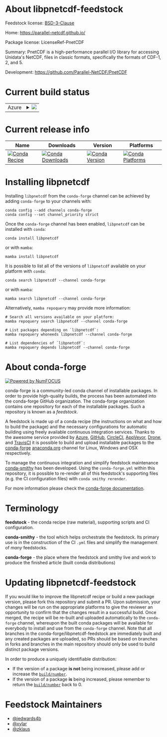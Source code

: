 About libpnetcdf-feedstock
==========================

Feedstock license: [BSD-3-Clause](https://github.com/conda-forge/libpnetcdf-feedstock/blob/main/LICENSE.txt)

Home: https://parallel-netcdf.github.io/

Package license: LicenseRef-PnetCDF

Summary: PnetCDF is a high-performance parallel I/O library for accessing Unidata's
NetCDF, files in classic formats, specifically the formats of CDF-1, 2, and
5.


Development: https://github.com/Parallel-NetCDF/PnetCDF

Current build status
====================


<table>
    
  <tr>
    <td>Azure</td>
    <td>
      <details>
        <summary>
          <a href="https://dev.azure.com/conda-forge/feedstock-builds/_build/latest?definitionId=19715&branchName=main">
            <img src="https://dev.azure.com/conda-forge/feedstock-builds/_apis/build/status/libpnetcdf-feedstock?branchName=main">
          </a>
        </summary>
        <table>
          <thead><tr><th>Variant</th><th>Status</th></tr></thead>
          <tbody><tr>
              <td>linux_64_mpimpich</td>
              <td>
                <a href="https://dev.azure.com/conda-forge/feedstock-builds/_build/latest?definitionId=19715&branchName=main">
                  <img src="https://dev.azure.com/conda-forge/feedstock-builds/_apis/build/status/libpnetcdf-feedstock?branchName=main&jobName=linux&configuration=linux%20linux_64_mpimpich" alt="variant">
                </a>
              </td>
            </tr><tr>
              <td>linux_64_mpimvapich</td>
              <td>
                <a href="https://dev.azure.com/conda-forge/feedstock-builds/_build/latest?definitionId=19715&branchName=main">
                  <img src="https://dev.azure.com/conda-forge/feedstock-builds/_apis/build/status/libpnetcdf-feedstock?branchName=main&jobName=linux&configuration=linux%20linux_64_mpimvapich" alt="variant">
                </a>
              </td>
            </tr><tr>
              <td>linux_64_mpiopenmpi</td>
              <td>
                <a href="https://dev.azure.com/conda-forge/feedstock-builds/_build/latest?definitionId=19715&branchName=main">
                  <img src="https://dev.azure.com/conda-forge/feedstock-builds/_apis/build/status/libpnetcdf-feedstock?branchName=main&jobName=linux&configuration=linux%20linux_64_mpiopenmpi" alt="variant">
                </a>
              </td>
            </tr><tr>
              <td>linux_aarch64_mpimpich</td>
              <td>
                <a href="https://dev.azure.com/conda-forge/feedstock-builds/_build/latest?definitionId=19715&branchName=main">
                  <img src="https://dev.azure.com/conda-forge/feedstock-builds/_apis/build/status/libpnetcdf-feedstock?branchName=main&jobName=linux&configuration=linux%20linux_aarch64_mpimpich" alt="variant">
                </a>
              </td>
            </tr><tr>
              <td>linux_aarch64_mpimvapich</td>
              <td>
                <a href="https://dev.azure.com/conda-forge/feedstock-builds/_build/latest?definitionId=19715&branchName=main">
                  <img src="https://dev.azure.com/conda-forge/feedstock-builds/_apis/build/status/libpnetcdf-feedstock?branchName=main&jobName=linux&configuration=linux%20linux_aarch64_mpimvapich" alt="variant">
                </a>
              </td>
            </tr><tr>
              <td>linux_aarch64_mpiopenmpi</td>
              <td>
                <a href="https://dev.azure.com/conda-forge/feedstock-builds/_build/latest?definitionId=19715&branchName=main">
                  <img src="https://dev.azure.com/conda-forge/feedstock-builds/_apis/build/status/libpnetcdf-feedstock?branchName=main&jobName=linux&configuration=linux%20linux_aarch64_mpiopenmpi" alt="variant">
                </a>
              </td>
            </tr><tr>
              <td>linux_ppc64le_mpimpich</td>
              <td>
                <a href="https://dev.azure.com/conda-forge/feedstock-builds/_build/latest?definitionId=19715&branchName=main">
                  <img src="https://dev.azure.com/conda-forge/feedstock-builds/_apis/build/status/libpnetcdf-feedstock?branchName=main&jobName=linux&configuration=linux%20linux_ppc64le_mpimpich" alt="variant">
                </a>
              </td>
            </tr><tr>
              <td>linux_ppc64le_mpimvapich</td>
              <td>
                <a href="https://dev.azure.com/conda-forge/feedstock-builds/_build/latest?definitionId=19715&branchName=main">
                  <img src="https://dev.azure.com/conda-forge/feedstock-builds/_apis/build/status/libpnetcdf-feedstock?branchName=main&jobName=linux&configuration=linux%20linux_ppc64le_mpimvapich" alt="variant">
                </a>
              </td>
            </tr><tr>
              <td>linux_ppc64le_mpiopenmpi</td>
              <td>
                <a href="https://dev.azure.com/conda-forge/feedstock-builds/_build/latest?definitionId=19715&branchName=main">
                  <img src="https://dev.azure.com/conda-forge/feedstock-builds/_apis/build/status/libpnetcdf-feedstock?branchName=main&jobName=linux&configuration=linux%20linux_ppc64le_mpiopenmpi" alt="variant">
                </a>
              </td>
            </tr><tr>
              <td>osx_64_mpimpich</td>
              <td>
                <a href="https://dev.azure.com/conda-forge/feedstock-builds/_build/latest?definitionId=19715&branchName=main">
                  <img src="https://dev.azure.com/conda-forge/feedstock-builds/_apis/build/status/libpnetcdf-feedstock?branchName=main&jobName=osx&configuration=osx%20osx_64_mpimpich" alt="variant">
                </a>
              </td>
            </tr><tr>
              <td>osx_64_mpiopenmpi</td>
              <td>
                <a href="https://dev.azure.com/conda-forge/feedstock-builds/_build/latest?definitionId=19715&branchName=main">
                  <img src="https://dev.azure.com/conda-forge/feedstock-builds/_apis/build/status/libpnetcdf-feedstock?branchName=main&jobName=osx&configuration=osx%20osx_64_mpiopenmpi" alt="variant">
                </a>
              </td>
            </tr><tr>
              <td>osx_arm64_mpimpich</td>
              <td>
                <a href="https://dev.azure.com/conda-forge/feedstock-builds/_build/latest?definitionId=19715&branchName=main">
                  <img src="https://dev.azure.com/conda-forge/feedstock-builds/_apis/build/status/libpnetcdf-feedstock?branchName=main&jobName=osx&configuration=osx%20osx_arm64_mpimpich" alt="variant">
                </a>
              </td>
            </tr><tr>
              <td>osx_arm64_mpiopenmpi</td>
              <td>
                <a href="https://dev.azure.com/conda-forge/feedstock-builds/_build/latest?definitionId=19715&branchName=main">
                  <img src="https://dev.azure.com/conda-forge/feedstock-builds/_apis/build/status/libpnetcdf-feedstock?branchName=main&jobName=osx&configuration=osx%20osx_arm64_mpiopenmpi" alt="variant">
                </a>
              </td>
            </tr>
          </tbody>
        </table>
      </details>
    </td>
  </tr>
</table>

Current release info
====================

| Name | Downloads | Version | Platforms |
| --- | --- | --- | --- |
| [![Conda Recipe](https://img.shields.io/badge/recipe-libpnetcdf-green.svg)](https://anaconda.org/conda-forge/libpnetcdf) | [![Conda Downloads](https://img.shields.io/conda/dn/conda-forge/libpnetcdf.svg)](https://anaconda.org/conda-forge/libpnetcdf) | [![Conda Version](https://img.shields.io/conda/vn/conda-forge/libpnetcdf.svg)](https://anaconda.org/conda-forge/libpnetcdf) | [![Conda Platforms](https://img.shields.io/conda/pn/conda-forge/libpnetcdf.svg)](https://anaconda.org/conda-forge/libpnetcdf) |

Installing libpnetcdf
=====================

Installing `libpnetcdf` from the `conda-forge` channel can be achieved by adding `conda-forge` to your channels with:

```
conda config --add channels conda-forge
conda config --set channel_priority strict
```

Once the `conda-forge` channel has been enabled, `libpnetcdf` can be installed with `conda`:

```
conda install libpnetcdf
```

or with `mamba`:

```
mamba install libpnetcdf
```

It is possible to list all of the versions of `libpnetcdf` available on your platform with `conda`:

```
conda search libpnetcdf --channel conda-forge
```

or with `mamba`:

```
mamba search libpnetcdf --channel conda-forge
```

Alternatively, `mamba repoquery` may provide more information:

```
# Search all versions available on your platform:
mamba repoquery search libpnetcdf --channel conda-forge

# List packages depending on `libpnetcdf`:
mamba repoquery whoneeds libpnetcdf --channel conda-forge

# List dependencies of `libpnetcdf`:
mamba repoquery depends libpnetcdf --channel conda-forge
```


About conda-forge
=================

[![Powered by
NumFOCUS](https://img.shields.io/badge/powered%20by-NumFOCUS-orange.svg?style=flat&colorA=E1523D&colorB=007D8A)](https://numfocus.org)

conda-forge is a community-led conda channel of installable packages.
In order to provide high-quality builds, the process has been automated into the
conda-forge GitHub organization. The conda-forge organization contains one repository
for each of the installable packages. Such a repository is known as a *feedstock*.

A feedstock is made up of a conda recipe (the instructions on what and how to build
the package) and the necessary configurations for automatic building using freely
available continuous integration services. Thanks to the awesome service provided by
[Azure](https://azure.microsoft.com/en-us/services/devops/), [GitHub](https://github.com/),
[CircleCI](https://circleci.com/), [AppVeyor](https://www.appveyor.com/),
[Drone](https://cloud.drone.io/welcome), and [TravisCI](https://travis-ci.com/)
it is possible to build and upload installable packages to the
[conda-forge](https://anaconda.org/conda-forge) [anaconda.org](https://anaconda.org/)
channel for Linux, Windows and OSX respectively.

To manage the continuous integration and simplify feedstock maintenance
[conda-smithy](https://github.com/conda-forge/conda-smithy) has been developed.
Using the ``conda-forge.yml`` within this repository, it is possible to re-render all of
this feedstock's supporting files (e.g. the CI configuration files) with ``conda smithy rerender``.

For more information please check the [conda-forge documentation](https://conda-forge.org/docs/).

Terminology
===========

**feedstock** - the conda recipe (raw material), supporting scripts and CI configuration.

**conda-smithy** - the tool which helps orchestrate the feedstock.
                   Its primary use is in the construction of the CI ``.yml`` files
                   and simplify the management of *many* feedstocks.

**conda-forge** - the place where the feedstock and smithy live and work to
                  produce the finished article (built conda distributions)


Updating libpnetcdf-feedstock
=============================

If you would like to improve the libpnetcdf recipe or build a new
package version, please fork this repository and submit a PR. Upon submission,
your changes will be run on the appropriate platforms to give the reviewer an
opportunity to confirm that the changes result in a successful build. Once
merged, the recipe will be re-built and uploaded automatically to the
`conda-forge` channel, whereupon the built conda packages will be available for
everybody to install and use from the `conda-forge` channel.
Note that all branches in the conda-forge/libpnetcdf-feedstock are
immediately built and any created packages are uploaded, so PRs should be based
on branches in forks and branches in the main repository should only be used to
build distinct package versions.

In order to produce a uniquely identifiable distribution:
 * If the version of a package **is not** being increased, please add or increase
   the [``build/number``](https://docs.conda.io/projects/conda-build/en/latest/resources/define-metadata.html#build-number-and-string).
 * If the version of a package **is** being increased, please remember to return
   the [``build/number``](https://docs.conda.io/projects/conda-build/en/latest/resources/define-metadata.html#build-number-and-string)
   back to 0.

Feedstock Maintainers
=====================

* [@jedwards4b](https://github.com/jedwards4b/)
* [@xylar](https://github.com/xylar/)
* [@zklaus](https://github.com/zklaus/)

